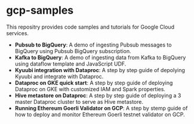 # gcp-samples
This repositry provides code samples and tutorials for Google Cloud services.

- **Pubsub to BigQuery**: A demo of ingesting Pubsub messages to BigQuery using Pubsub BigQuery subscription.
- **Kafka to BigQuery**: A demo of ingesting data from Kafka to BigQuery using dataflow template and JavaScript UDF.
- **Kyuubi integration with Dataproc**: A step by step guide of depolying Kyuubi and integrate with Dataproc.
- **Dataproc on GKE quick start**: A step by step guide of deploying Dataproc on GKE with customized IAM and Spark properties.
- **Hive metastore on Dataproc**: A step by step guide of deploying a 3 master Dataproc cluster to serve as Hive metastore.
- **Running Ethereum Goerli Validator on GCP**: A step by stemp guide of how to deploy and monitor Ethereum Goerli testnet validator on GCP.